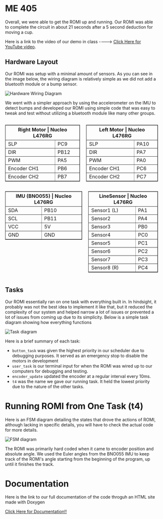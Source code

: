 # ME 405
Overall, we were able to get the ROMI up and running. Our ROMI was able  to complete the circuit in about 21 seconds after a 5 second deduction for moving a cup. 

Here is a link to the video of our demo in class ----> [Click Here for YouTube video](https://youtu.be/oJEXl1eLnzM?si=zaIdsHXoJzN_Ktf9).


## Hardware Layout
Our ROMI was setup with a minimal amount of sensors. As you can see in the image below, the wiring diagram is relatively simple as we did not add
a bluetooth module or a bump sensor. 

![Hardware Wiring Diagram](https://winsalowjp.github.io/ME405/images/wiring.png "This is a hardware wiring diagram.")

We went with a simpler approach by using the accelerometer on the IMU to detect bumps and developed our ROMI using simple code that was easy to tweak and test without utilizing a bluetooth module like many other groups. 

<div style="display: flex; gap: 20px;">
  <div>
    <table border="1" cellspacing="0" cellpadding="4">
      <thead>
        <tr>
          <th colspan="2">Right Motor | Nucleo L476RG</th>
        </tr>
      </thead>
      <tbody>
        <tr>
          <td>SLP</td>
          <td>PC9</td>
        </tr>
        <tr>
          <td>DIR</td>
          <td>PB12</td>
        </tr>
        <tr>
          <td>PWM</td>
          <td>PA5</td>
        </tr>
        <tr>
          <td> Encoder CH1</td>
          <td>PB6</td>
        </tr>
        <tr>
          <td> Encoder CH2</td>
          <td>PB7</td>
        </tr>
      </tbody>
    </table>
  </div>
  <div>
    <table border="1" cellspacing="0" cellpadding="4">
      <thead>
        <tr>
          <th colspan="2">Left Motor | Nucleo L476RG</th>
        </tr>
      </thead>
      <tbody>
        <tr>
          <td>SLP</td>
          <td>PA10</td>
        </tr>
        <tr>
          <td>DIR</td>
          <td>PA7</td>
        </tr>
        <tr>
          <td>PWM</td>
          <td>PA0</td>
        </tr>
        <tr>
          <td> Encoder CH1</td>
          <td>PC6</td>
        </tr>
        <tr>
          <td> Encoder CH2</td>
          <td>PC7</td>
        </tr>
      </tbody>
    </table>
  </div>
</div>

<div style="display: flex; gap: 20px;">
  <!-- IMU (BNO055) Table -->
  <div>
    <table border="1" cellspacing="0" cellpadding="4">
      <thead>
        <tr>
          <th colspan="2">IMU (BNO055) | Nucleo L476RG</th>
        </tr>
      </thead>
      <tbody>
        <tr>
          <td>SDA</td>
          <td>PB10</td>
        </tr>
        <tr>
          <td>SCL</td>
          <td>PB11</td>
        </tr>
        <tr>
          <td>VCC</td>
          <td>5V</td>
        </tr>
        <tr>
          <td>GND</td>
          <td>GND</td>
        </tr>
      </tbody>
    </table>
  </div>
  
  <!-- LineSensor Table -->
  <div>
    <table border="1" cellspacing="0" cellpadding="4">
      <thead>
        <tr>
          <th colspan="2">LineSensor | Nucleo L476RG</th>
        </tr>
      </thead>
      <tbody>
        <tr>
          <td>Sensor1 (L)</td>
          <td>PA1</td>
        </tr>
        <tr>
          <td>Sensor2</td>
          <td>PA4</td>
        </tr>
        <tr>
          <td>Sensor3</td>
          <td>PB0</td>
        </tr>
        <tr>
          <td>Sensor4</td>
          <td>PC0</td>
        </tr>
        <tr>
          <td>Sensor5</td>
          <td>PC1</td>
        </tr>
        <tr>
          <td>Sensor6</td>
          <td>PC2</td>
        </tr>
        <tr>
          <td>Sensor7</td>
          <td>PC3</td>
        </tr>
        <tr>
          <td>Sensor8 (R)</td>
          <td>PC4</td>
        </tr>
      </tbody>
    </table>
  </div>
</div>

</table>


## Tasks

Our ROMI essentially ran on one task with everything built in. In hindsight, it probably was not the best idea to implement it like that, but it reduced the complexity of our system and helped narrow a lot of issues or prevented a lot of issues from coming up due to its simplicity.  Below is a simple task diagram showing how everything functions

![Task diagram](https://winsalowjp.github.io/ME405/images/task_diagram.png "This is the task diagram.")

Here is a brief summary of each task:
* `button_task` was given the highest priority in our scheduler due to debugging purposes. It served as an emergency stop to disable the motors in development
* `user_task` is our terminal input for when the ROMI was wired up to our computers for debugging and testing.
* `encoder_update` updated the encoder at a regular interval every 10ms.
* `t4` was the name we gave our running task. It held the lowest priority due to the nature of the other tasks. 

# Running ROMI from One Task (t4)

Here is an FSM diagram detailing the states that drove the actions of ROMI, although lacking in specific details, you will have to check the actual code for more details.

![FSM diagram](https://winsalowjp.github.io/ME405/images/fsm.png "This is a simple FSM diagram")

The ROMI was primarily hard coded when it came to encoder position and absolute angle. We used the Euler angles from the BNO055 IMU to keep track of the ROMI's angle starting from the beginning of the program, up until it finishes the track.


# Documentation
Here is the link to our full documentation of the code throguh an HTML site made with Doxygen

[Click Here for Documentation!!](https://winsalowjp.github.io/ME405/docs/index.html)

